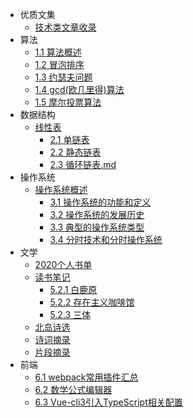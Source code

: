 - 优质文集
    - [技术类文章收录](./docs/static/文章集合.md)
- 算法
    - [1.1 算法概述](./docs/algorithm/算法概述.md)
    - [1.2 冒泡排序](./docs/algorithm/冒泡排序.md)
    - [1.3 约瑟夫问题](./docs/algorithm/约瑟夫问题.md)
    - [1.4 gcd(欧几里得)算法](./docs/algorithm/gcd.md)
    - [1.5 摩尔投票算法](./docs/algorithm/摩尔投票算法.md)
- 数据结构
    - [线性表](./docs/DataStructure/线性表.md)
        - [2.1 单链表](./docs/DataStructure/单链表.md)
        - [2.2 静态链表](./docs/DataStructure/静态链表.md)
        - [2.3 循环链表.md](./docs/DataStructure/循环链表.md)
- 操作系统
    - [操作系统概述](./docs/OS/操作系统概述.md)
        - [3.1 操作系统的功能和定义](./docs/OS/操作系统的功能和定义.md)
        - [3.2 操作系统的发展历史](./docs/OS/操作系统的发展历史.md)
        - [3.3 典型的操作系统类型](./docs/OS/典型的操作系统类型.md)
        - [3.4 分时技术和分时操作系统](./docs/OS/分时技术和分时操作系统.md)
- 文学
    - [2020个人书单](./docs/readingNotes/2020书单.md)
    - [读书笔记](./docs/readingNotes/读书笔记.md)
        - [5.2.1 白鹿原](./docs/readingNotes/白鹿原.md)
        - [5.2.2 存在主义咖啡馆](./docs/readingNotes/存在主义咖啡馆.md)
        - [5.2.3 三体](./docs/readingNotes/三体.md)
    - [北岛诗选](./docs/readingNotes/北岛诗选.md)
    - [诗词摘录](./docs/readingNotes/诗词摘录.md)
    - [片段摘录](./docs/readingNotes/片段摘录.md)
- 前端
    - [6.1 webpack常用插件汇总](./docs/web/webpack常用插件汇总.md)
    - [6.2 数学公式编辑器](./docs/web/数学公式编辑器.md)
    - [6.3 Vue-cli3引入TypeScript相关配置](./docs/web/Vue-cli3引入TypeScript.md)
